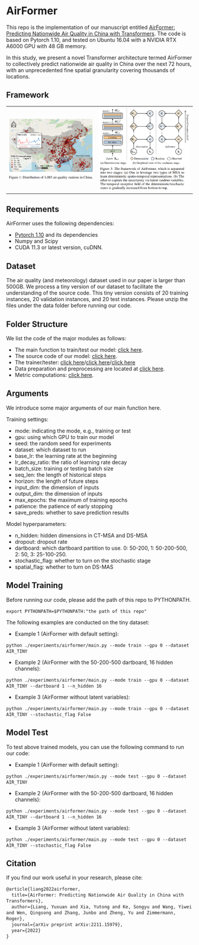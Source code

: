 # AirFormer

This repo is the implementation of our manuscript entitled [AirFormer: Predicting Nationwide Air Quality in China with Transformers](https://arxiv.org/pdf/2211.15979.pdf). The code is based on Pytorch 1.10, and tested on Ubuntu 16.04 with a NVIDIA RTX A6000 GPU with 48 GB memory. 

In this study, we present a novel Transformer architecture termed AirFormer to collectively predict nationwide air quality in China over the next 72 hours, with an unprecedented fine spatial granularity covering thousands of locations.



## Framework

|||
|--|--|
| <img src="img/intro.png" width="350px"> | <img src="img/airformer_framework.png" width="380px"> |

## Requirements

AirFormer uses the following dependencies: 

* [Pytorch 1.10](https://pytorch.org/get-started/locally/) and its dependencies
* Numpy and Scipy
* CUDA 11.3 or latest version, cuDNN.


<!-- If you find this code and dataset useful for your research, please cite our paper:

```
``` -->

## Dataset 
The air quality (and meteorology) dataset used in our paper is larger than 500GB. We process a tiny version of our dataset to facilitate the understanding of the source code. This tiny version consists of 20 training instances, 20 validation instances, and 20 test instances. Please unzip the files under the data folder before running our code.


## Folder Structure
We list the code of the major modules as follows:
- The main function to train/test our model: [click here](experiments/airformer/main.py).
- The source code of our model: [click here](src/models/airformer.py).
- The trainer/tester: [click here](src/trainers/airformer_stochastic_trainer.py)/[click here](src/trainers/airformer_trainer.py)/[click here](src/base/trainer.py)
- Data preparation and preprocessing are located at [click here](src/utils/helper.py).
- Metric computations: [click here](src/utils/metrics.py).

## Arguments
We introduce some major arguments of our main function here.

Training settings:
- mode: indicating the mode, e.g., training or test
- gpu: using which GPU to train our model
- seed: the random seed for experiments
- dataset: which dataset to run
- base_lr: the learning rate at the beginning
- lr_decay_ratio: the ratio of learning rate decay
- batch_size: training or testing batch size
- seq_len: the length of historical steps
- horizon: the length of future steps
- input_dim: the dimension of inputs
- output_dim: the dimension of inputs
- max_epochs: the maximum of training epochs
- patience: the patience of early stopping
- save_preds: whether to save prediction results

Model hyperparameters:
- n_hidden: hidden dimensions in CT-MSA and DS-MSA
- dropout: dropout rate
- dartboard: which dartboard partition to use. 0: 50-200, 1: 50-200-500, 2: 50, 3: 25-100-250.
- stochastic_flag: whether to turn on the stochastic stage
- spatial_flag: whether to turn on DS-MAS

## Model Training
Before running our code, please add the path of this repo to PYTHONPATH.
```
export PYTHONPATH=$PYTHONPATH:"the path of this repo"
```

The following examples are conducted on the tiny dataset:
* Example 1 (AirFormer with default setting):
```
python ./experiments/airformer/main.py --mode train --gpu 0 --dataset AIR_TINY
```

* Example 2 (AirFormer with the 50-200-500 dartboard, 16 hidden channels):
```
python ./experiments/airformer/main.py --mode train --gpu 0 --dataset AIR_TINY --dartboard 1 --n_hidden 16
```

* Example 3 (AirFormer without latent variables):
```
python ./experiments/airformer/main.py --mode train --gpu 0 --dataset AIR_TINY --stochastic_flag False
```

## Model Test
To test above trained models, you can use the following command to run our code:
* Example 1 (AirFormer with default setting):
```
python ./experiments/airformer/main.py --mode test --gpu 0 --dataset AIR_TINY
```

* Example 2 (AirFormer with the 50-200-500 dartboard, 16 hidden channels):
```
python ./experiments/airformer/main.py --mode test --gpu 0 --dataset AIR_TINY --dartboard 1 --n_hidden 16
```

* Example 3 (AirFormer without latent variables):
```
python ./experiments/airformer/main.py --mode test --gpu 0 --dataset AIR_TINY --stochastic_flag False
```

## Citation
If you find our work useful in your research, please cite:
```
@article{liang2022airformer,
  title={AirFormer: Predicting Nationwide Air Quality in China with Transformers},
  author={Liang, Yuxuan and Xia, Yutong and Ke, Songyu and Wang, Yiwei and Wen, Qingsong and Zhang, Junbo and Zheng, Yu and Zimmermann, Roger},
  journal={arXiv preprint arXiv:2211.15979},
  year={2022}
}
```